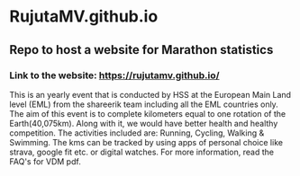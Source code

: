 # RujutaMV.github.io
## Repo to host a website for Marathon statistics

### Link to the website: https://rujutamv.github.io/

This is an yearly event that is conducted by HSS at the European Main Land
level (EML) from the shareerik team including all the EML countries only.
  The aim of this event is to complete kilometers equal to one rotation of the Earth(40,075km).
      Along with it, we would have better health and healthy competition.
  The activities included are: Running, Cycling, Walking & Swimming. The kms can be tracked by
      using apps of personal choice like strava, google fit etc. or digital watches.
For more information, read the FAQ's for VDM pdf.
